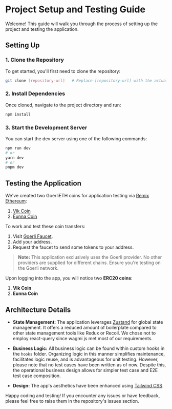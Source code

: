 # Project Setup and Testing Guide

Welcome! This guide will walk you through the process of setting up the project and testing the application.

## Setting Up

### 1. Clone the Repository

To get started, you'll first need to clone the repository:

```bash
git clone [repository-url]   # Replace [repository-url] with the actual repo link.
```

### 2. Install Dependencies

Once cloned, navigate to the project directory and run:

```bash
npm install
```

### 3. Start the Development Server

You can start the dev server using one of the following commands:

```bash
npm run dev
# or
yarn dev
# or
pnpm dev
```

## Testing the Application

We've created two GoerliETH coins for application testing via [Remix Ethereum](https://remix.ethereum.org/#lang=en&optimize=false&runs=200&evmVersion=null):

1. [Vik Coin](https://goerli.etherscan.io/address/0xF0A920FF433751497b26ca4b528fD9472cA133D0)
2. [Eunna Coin](https://goerli.etherscan.io/address/0x6EC23DbA39F0531B64611F984a73FCa080932BB7)

To work and test these coin transfers:

1. Visit [Goerli Faucet](https://goerlifaucet.com/).
2. Add your address.
3. Request the faucet to send some tokens to your address.

> **Note:** This application exclusively uses the Goerli provider. No other providers are supplied for different chains. Ensure you're testing on the Goerli network.

Upon logging into the app, you will notice two **ERC20 coins**:

1. **Vik Coin**
2. **Eunna Coin**

## Architecture Details

- **State Management:** The application leverages [Zustand](https://github.com/pmndrs/zustand) for global state management. It offers a reduced amount of boilerplate compared to other state management tools like Redux or Recoil. We chose not to employ react-query since wagmi js met most of our requirements.

- **Business Logic:** All business logic can be found within custom hooks in the `hooks` folder. Organizing logic in this manner simplifies maintenance, facilitates logic reuse, and is advantageous for unit testing. However, please note that no test cases have been written as of now. Despite this, the operational business design allows for simpler test case and E2E test case composition.

- **Design:** The app's aesthetics have been enhanced using [Tailwind CSS](https://tailwindcss.com/).

Happy coding and testing! If you encounter any issues or have feedback, please feel free to raise them in the repository's issues section.
